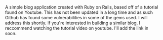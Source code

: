 A simple blog application created with Ruby on Rails, based off of a tutorial found on Youtube.
This has not been updated in a long time and as such Github has found some vulnerabilities in some of the gems used. 
I will address this shortly. If you're interested in building a similar blog, I reccommend watching the tutorial video on youtube. I'll add the link in soon.
